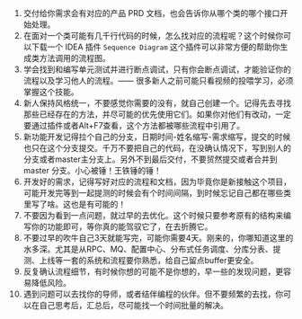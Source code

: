 1. 交付给你需求会有对应的产品 PRD 文档，也会告诉你从哪个类的哪个接口开始处理。
2. 在面对一个类可能有几千行代码的时候，怎么找对应的流程呢？这个时候你可以下载一个 IDEA 插件 `Sequence Diagram` 这个插件可以非常方便的帮助你生成类方法调用的流程图。
3. 学会找到和编写单元测试并进行断点调试，只有你会断点调试，才能验证你的流程以及学习他人的流程。—— 很多新人之前可能只看视频的投喂学习，必须掌握这个技能。
4. 新人保持风格统一，不要感觉你需要的没有，就自己创建一个。记得先去寻找那些已经存在的方法，并尽可能的优先使用它们。如果你对他们有改动，一定要通过插件或者Alt+F7查看，这个方法都被哪些流程中引用了。
5. 新功能开发记得拉个自己的分支，日期时间-姓名缩写-需求缩写，提交的时候也只在这个分支提交。千万不要把自己的代码，在没确认情况下，写到别人的分支或者master主分支上。另外不到最后交付，不要贸然提交或者合并到 master 分支。小心被锤！王铁锤的锤！
6. 开发好的需求，记得写好对应的流程和文档，因为毕竟你是新接触这个项目，可能开发完等到一起提测的时候会有个时间间隔，到时候忘记自己都在哪些类里写了啥。这也是有可能的！
7. 不要因为看到一点问题，就过早的去优化。这个时候只要参考原有的结构来编写你的功能即可，等你真的能驾驭它了，在去折腾它。
8. 不要过早的吹牛自己3天就能写完，可能你需要4天。刚来的，你哪知道这里的水多深。尤其是从RPC、MQ、配置中心、分布式任务调度、分库分表、提测、上线等一套的系统和流程要你熟悉，给自己留点buffer更安全。
9. 反复确认流程细节，有时候你想的可能不是你想的，早一些的发现问题，更容易降低风险。
10. 遇到问题可以去找你的导师，或者结伴编程的伙伴。但不要频繁的去找，你可以在自己思考后，汇总后，尽可能找一个时间批量的解决。